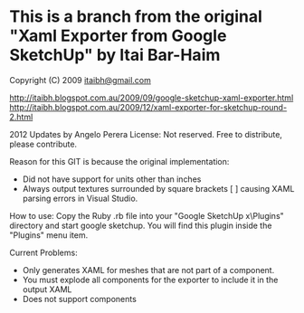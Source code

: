 This is a branch from the original "Xaml Exporter from Google SketchUp" by Itai Bar-Haim
================================
Copyright (C) 2009 itaibh@gmail.com

http://itaibh.blogspot.com.au/2009/09/google-sketchup-xaml-exporter.html
http://itaibh.blogspot.com.au/2009/12/xaml-exporter-for-sketchup-round-2.html

2012 Updates by Angelo Perera
License: Not reserved. Free to distribute, please contribute.

Reason for this GIT is because the original implementation:

* Did not have support for units other than inches
* Always output textures surrounded by square brackets [ ] causing XAML parsing errors in Visual Studio.


How to use:
Copy the Ruby .rb file into your "Google SketchUp x\Plugins" directory and start google sketchup. 
You will find this plugin inside the "Plugins" menu item.

Current Problems:
* Only generates XAML for meshes that are not part of a component.
* You must explode all components for the exporter to include it in the output XAML
* Does not support components